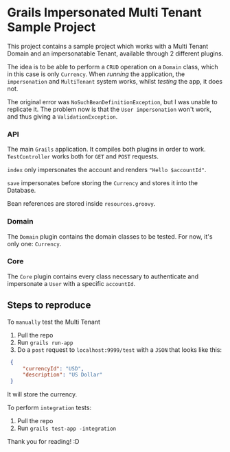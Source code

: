 # Grails Impersonated Multi Tenant Sample Project

This project contains a sample project which works with a Multi Tenant Domain and an impersonatable Tenant, available through 2 different plugins.

The idea is to be able to perform a `CRUD` operation on a `Domain` class, which in this case is only `Currency`. When *running*  the application, the `impersonation` and `MultiTenant` system works, whilst *testing* the app, it does not.

The original error was `NoSuchBeanDefinitionException`, but I was unable to replicate it. The problem now is that the `User impersonation` won't work, and thus giving a `ValidationException`.

### API

The main `Grails` application. It compiles both plugins in order to work. `TestController` works both for `GET` and `POST` requests.

`index` only impersonates the account and renders `"Hello $accountId"`.

`save` impersonates before storing the `Currency` and stores it into the Database.

Bean references are stored inside `resources.groovy`.

### Domain

The `Domain` plugin contains the domain classes to be tested. For now, it's only one: `Currency`.

### Core

The `Core` plugin contains every class necessary to authenticate and impersonate a `User` with a specific `accountId`.

## Steps to reproduce

To `manually` test the Multi Tenant

1. Pull the repo
2. Run `grails run-app`
3. Do a `post` request to `localhost:9999/test` with a `JSON` that looks like this: 
```json
 {
     "currencyId": "USD",
     "description": "US Dollar"
 } 
 ```
 It will store the currency.

To perform `integration` tests:

1. Pull the repo
2. Run `grails test-app -integration`

Thank you for reading! :D

